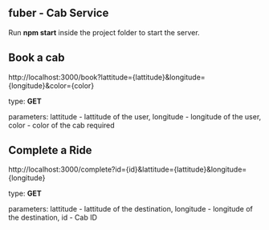 ## fuber - Cab Service

Run **npm start** inside the project folder to start the server.

## Book a cab
http://localhost:3000/book?lattitude={lattitude}&longitude={longitude}&color={color}

type: **GET**

parameters: lattitude - lattitude of the user,
            longitude - longitude of the user,
            color - color of the cab required

## Complete a Ride
http://localhost:3000/complete?id={id}&lattitude={lattitude}&longitude={longitude}

type: **GET**

parameters: lattitude - lattitude of the destination,
            longitude - longitude of the destination,
            id - Cab ID



